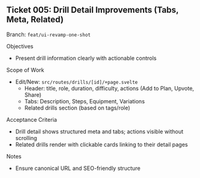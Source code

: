 ## Ticket 005: Drill Detail Improvements (Tabs, Meta, Related)

Branch: `feat/ui-revamp-one-shot`

Objectives
- Present drill information clearly with actionable controls

Scope of Work
- Edit/New: `src/routes/drills/[id]/+page.svelte`
  - Header: title, role, duration, difficulty, actions (Add to Plan, Upvote, Share)
  - Tabs: Description, Steps, Equipment, Variations
  - Related drills section (based on tags/role)

Acceptance Criteria
- Drill detail shows structured meta and tabs; actions visible without scrolling
- Related drills render with clickable cards linking to their detail pages

Notes
- Ensure canonical URL and SEO-friendly structure


